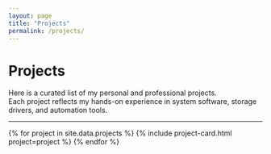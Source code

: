 ```yaml
---
layout: page
title: "Projects"
permalink: /projects/
---
```


# Projects

Here is a curated list of my personal and professional projects.  
Each project reflects my hands-on experience in system software, storage drivers, and automation tools.

---

{% for project in site.data.projects %}
{% include project-card.html project=project %}
{% endfor %}
